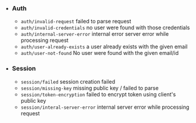 -   ### Auth
    -   `auth/invalid-request` failed to parse request
    -   `auth/invalid-credentials` no user were found with those credentials
    -   `auth/internal-server-error` internal error server error while processing request
    -   `auth/user-already-exists` a user already exists with the given email
    -   `auth/user-not-found` No user were found with the given email/id
-   ### Session
    -   `session/failed` session creation failed
    -   `session/missing-key` missing public key / failed to parse
    -   `session/token-encryption` failed to encrypt token using client's public key
    -   `session/interal-server-error` internal server error while processing request
